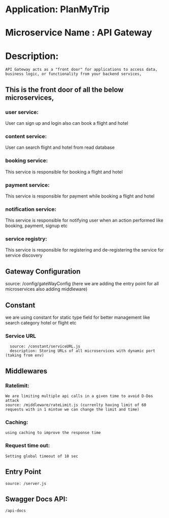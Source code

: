 # Application: PlanMyTrip
# Microservice Name : API Gateway
# Description:
    API Gateway acts as a "front door" for applications to access data, business logic, or functionality from your backend services,

## This is the front door of all the below microservices,

### user service: 
  User can sign up and login also can book a flight and hotel
### content service:
  User can search flight and hotel from read database
### booking service:
  This service is responsible for booking a flight and hotel
### payment service: 
  This service is responsible for payment while booking a flight and hotel
### notification service: 
  This service is responsible for notifying user when an action performed like booking, payment, signup etc
### service registry: 
  This service is responsible for registering and de-registering the service for service discovery

## Gateway Configuration
  source: /config/gateWayConfig (here we are adding the entry point for all microservices also adding middleware)

## Constant
   we are using constant for static type field for better management like search category hotel or flight etc
   ### Service URL
      source: /constant/serviceURL.js
      description: Storing URLs of all microservices with dynamic port (taking from env)

## Middlewares
  ### Ratelimit:
    We are limiting multiple api calls in a given time to avoid D-Dos attack
    source: /middleware/rateLimit.js (currenlty having limit of 60 requests with in 1 mintue we can change the limit and time)

  ### Caching:
    using caching to improve the response time

  ### Request time out:
    Setting global timeout of 10 sec

## Entry Point
    source: /server.js

## Swagger Docs API: 
    /api-docs


